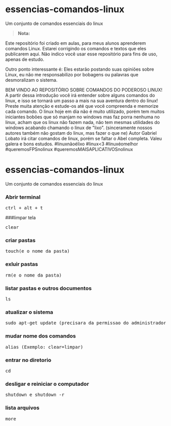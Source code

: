 # essencias-comandos-linux
Um conjunto de comandos essenciais do linux

> **Nota:**

Este repositório foi criado em aulas, para meus alunos aprenderem comandos Linux. Estarei corrigindo os comandos e textos que eles publicarem aqui. Não indico você usar esse repositório para fins de uso, apenas de estudo. 

Outro ponto interessante é: Eles estarão postando suas opiniões sobre Linux, eu não me responsabilizo por bobagens ou palavras que desmoralizam o sistema.

BEM VINDO AO REPOSITÓRIO SOBRE COMANDOS DO PODEROSO LINUX!
A partir dessa introdução você irá entender sobre alguns comandos do linux, e isso se tornará um passo a mais na sua aventura dentro do linux!
Preste muita atenção e estude-os até que você compreenda e memorize cada comando.
O linux hoje em dia não é muito utilizado, porém tem muitos iniciantes bobões que só manjam no windows mas faz porra nenhuma no linux, acham que os linux não fazem nada, não tem mesmas utilidades do windows acabando chamando o linux de "lixo". (sinceramente nossos autores também não gostam do linux, mas fazer o que ne)
Autor Gabriel Lobato irá citar comandos de linux, porém se faltar o Abel completa. 
Valeu galera e bons estudos. 
#linuxnãoélixo #linux<3 #linuxéomelhor #queremosFPSnolinux #queremosMAISAPLICATIVOSnolinux


# essencias-comandos-linux
 Um conjunto de comandos essenciais do linux

### Abrir terminal

<pre>
ctrl + alt + t
</pre>

###limpar tela 

<pre>
clear
</pre>

### criar pastas

<pre>
touch(e o nome da pasta)
</pre>

### exluir pastas

<pre>
rm(e o nome da pasta)
</pre>

### listar pastas e outros documentos 

<pre>
ls
</pre>

### atualizar o sistema 

<pre>
sudo apt-get update (precisara da permissao do administrador)
</pre>

### mudar nome dos comandos

<pre>
alias (Exemplo: clear=limpar) 
</pre>

### entrar no diretorio 

<pre>
cd
</pre>

### desligar e reiniciar o computador 

<pre>
shutdown e shutdown -r
</pre>

### lista arquivos 

<pre>
more 
</pre>
